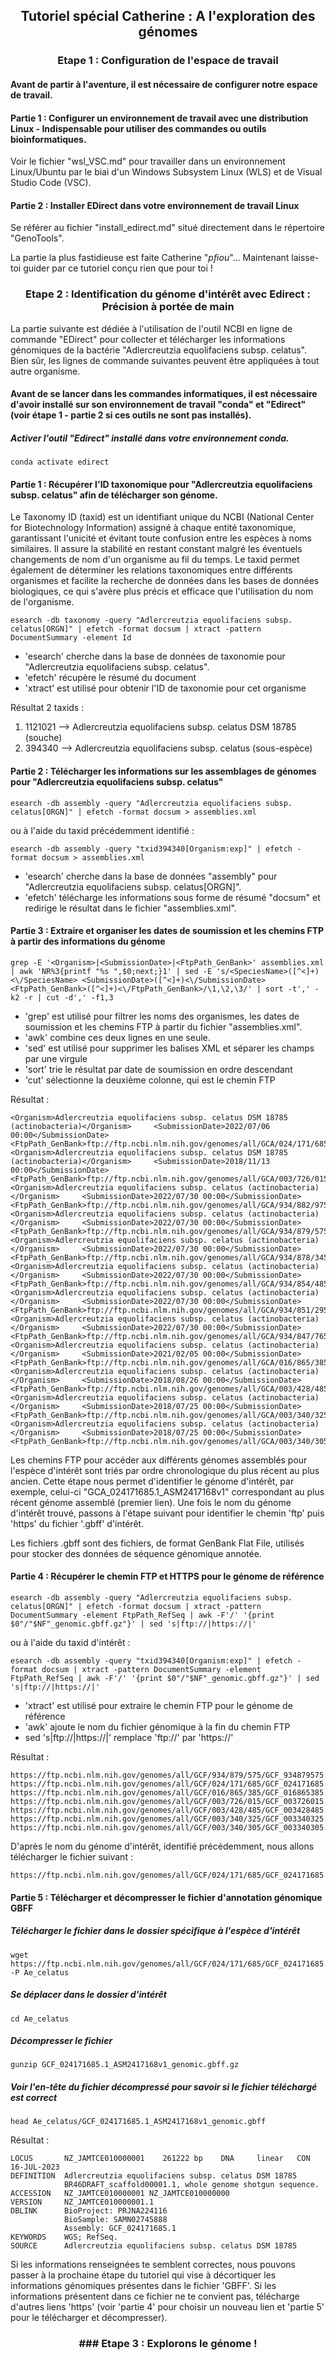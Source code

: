 <h2 align="center"><b>Tutoriel spécial Catherine : A l'exploration des génomes</b></h2>

<h3 align="center"><b>Etape 1 : Configuration de l'espace de travail</b></h3>

#### Avant de partir à l'aventure, il est nécessaire de configurer notre espace de travail.  

#### Partie 1 : Configurer un environnement de travail avec une distribution Linux - Indispensable pour utiliser des commandes ou outils bioinformatiques.

Voir le fichier "wsl_VSC.md" pour travailler dans un environnement Linux/Ubuntu par le biai d'un Windows Subsystem Linux (WLS) et de Visual Studio Code (VSC).  

#### Partie 2 : Installer EDirect dans votre environnement de travail Linux  

Se référer au fichier "install_edirect.md" situé directement dans le répertoire "GenoTools".

La partie la plus fastidieuse est faite Catherine "*pfiou*"... Maintenant laisse-toi guider par ce tutoriel conçu rien que pour toi !

<h3 align="center"><b>Etape 2 : Identification du génome d'intérêt avec Edirect : Précision à portée de main</b></h3>

La partie suivante est dédiée à l'utilisation de l'outil NCBI en ligne de commande "EDirect" pour collecter et télécharger les informations génomiques de la bactérie "Adlercreutzia equolifaciens subsp. celatus". Bien sûr, les lignes de commande suivantes peuvent être appliquées à tout autre organisme.

#### Avant de se lancer dans les commandes informatiques, il est nécessaire d'avoir installé sur son environnement de travail "conda" et "Edirect" (voir étape 1 - partie 2 si ces outils ne sont pas installés). 

##### Activer l'outil "Edirect" installé dans votre environnement conda. 

```
conda activate edirect
```

#### Partie 1 : Récupérer l'ID taxonomique pour "Adlercreutzia equolifaciens subsp. celatus" afin de télécharger son génome.

Le Taxonomy ID (taxid) est un identifiant unique du NCBI (National Center for Biotechnology Information) assigné à chaque entité taxonomique, garantissant l'unicité et évitant toute confusion entre les espèces à noms similaires. Il assure la stabilité en restant constant malgré les éventuels changements de nom d'un organisme au fil du temps. Le taxid permet également de déterminer les relations taxonomiques entre différents organismes et facilite la recherche de données dans les bases de données biologiques, ce qui s'avère plus précis et efficace que l'utilisation du nom de l'organisme.  

```
esearch -db taxonomy -query "Adlercreutzia equolifaciens subsp. celatus[ORGN]" | efetch -format docsum | xtract -pattern DocumentSummary -element Id    
```
- 'esearch' cherche dans la base de données de taxonomie pour "Adlercreutzia equolifaciens subsp. celatus".
- 'efetch' récupère le résumé du document
- 'xtract' est utilisé pour obtenir l'ID de taxonomie pour cet organisme

Résultat 2 taxids : 
1. 1121021 --> Adlercreutzia equolifaciens subsp. celatus DSM 18785 (souche)
2. 394340 --> Adlercreutzia equolifaciens subsp. celatus (sous-espèce)

#### Partie 2 : Télécharger les informations sur les assemblages de génomes pour "Adlercreutzia equolifaciens subsp. celatus"

```
esearch -db assembly -query "Adlercreutzia equolifaciens subsp. celatus[ORGN]" | efetch -format docsum > assemblies.xml  
```
ou à l'aide du taxid précédemment identifié :
```
esearch -db assembly -query "txid394340[Organism:exp]" | efetch -format docsum > assemblies.xml
```

- 'esearch' cherche dans la base de données "assembly" pour "Adlercreutzia equolifaciens subsp. celatus[ORGN]".
- 'efetch' télécharge les informations sous forme de résumé "docsum" et redirige le résultat dans le fichier "assemblies.xml".

#### Partie 3 : Extraire et organiser les dates de soumission et les chemins FTP à partir des informations du génome

```
grep -E '<Organism>|<SubmissionDate>|<FtpPath_GenBank>' assemblies.xml | awk 'NR%3{printf "%s ",$0;next;}1' | sed -E 's/<SpeciesName>([^<]+)<\/SpeciesName> <SubmissionDate>([^<]+)<\/SubmissionDate> <FtpPath_GenBank>([^<]+)<\/FtpPath_GenBank>/\1,\2,\3/' | sort -t',' -k2 -r | cut -d',' -f1,3   
```
- 'grep' est utilisé pour filtrer les noms des organismes, les dates de soumission et les chemins FTP à partir du fichier "assemblies.xml".
- 'awk' combine ces deux lignes en une seule.
- 'sed' est utilisé pour supprimer les balises XML et séparer les champs par une virgule
- 'sort' trie le résultat par date de soumission en ordre descendant
- 'cut' sélectionne la deuxième colonne, qui est le chemin FTP

Résultat : 

    <Organism>Adlercreutzia equolifaciens subsp. celatus DSM 18785 (actinobacteria)</Organism>     <SubmissionDate>2022/07/06 00:00</SubmissionDate>     <FtpPath_GenBank>ftp://ftp.ncbi.nlm.nih.gov/genomes/all/GCA/024/171/685/GCA_024171685.1_ASM2417168v1</FtpPath_GenBank>
    <Organism>Adlercreutzia equolifaciens subsp. celatus DSM 18785 (actinobacteria)</Organism>     <SubmissionDate>2018/11/13 00:00</SubmissionDate>     <FtpPath_GenBank>ftp://ftp.ncbi.nlm.nih.gov/genomes/all/GCA/003/726/015/GCA_003726015.1_ASM372601v1</FtpPath_GenBank>
    <Organism>Adlercreutzia equolifaciens subsp. celatus (actinobacteria)</Organism>     <SubmissionDate>2022/07/30 00:00</SubmissionDate>     <FtpPath_GenBank>ftp://ftp.ncbi.nlm.nih.gov/genomes/all/GCA/934/882/975/GCA_934882975.1_MTG246_bin.28.fa</FtpPath_GenBank>
    <Organism>Adlercreutzia equolifaciens subsp. celatus (actinobacteria)</Organism>     <SubmissionDate>2022/07/30 00:00</SubmissionDate>     <FtpPath_GenBank>ftp://ftp.ncbi.nlm.nih.gov/genomes/all/GCA/934/879/575/GCA_934879575.1_MTG247_bin.17.fa</FtpPath_GenBank>
    <Organism>Adlercreutzia equolifaciens subsp. celatus (actinobacteria)</Organism>     <SubmissionDate>2022/07/30 00:00</SubmissionDate>     <FtpPath_GenBank>ftp://ftp.ncbi.nlm.nih.gov/genomes/all/GCA/934/878/345/GCA_934878345.1_MTG248_bin.40.fa</FtpPath_GenBank>
    <Organism>Adlercreutzia equolifaciens subsp. celatus (actinobacteria)</Organism>     <SubmissionDate>2022/07/30 00:00</SubmissionDate>     <FtpPath_GenBank>ftp://ftp.ncbi.nlm.nih.gov/genomes/all/GCA/934/854/485/GCA_934854485.1_MTG235_bin.30.fa</FtpPath_GenBank>
    <Organism>Adlercreutzia equolifaciens subsp. celatus (actinobacteria)</Organism>     <SubmissionDate>2022/07/30 00:00</SubmissionDate>     <FtpPath_GenBank>ftp://ftp.ncbi.nlm.nih.gov/genomes/all/GCA/934/851/295/GCA_934851295.1_MTG233_bin.41.fa</FtpPath_GenBank>
    <Organism>Adlercreutzia equolifaciens subsp. celatus (actinobacteria)</Organism>     <SubmissionDate>2022/07/30 00:00</SubmissionDate>     <FtpPath_GenBank>ftp://ftp.ncbi.nlm.nih.gov/genomes/all/GCA/934/847/765/GCA_934847765.1_MTG234_bin.67.fa</FtpPath_GenBank>
    <Organism>Adlercreutzia equolifaciens subsp. celatus (actinobacteria)</Organism>     <SubmissionDate>2021/02/05 00:00</SubmissionDate>     <FtpPath_GenBank>ftp://ftp.ncbi.nlm.nih.gov/genomes/all/GCA/016/865/385/GCA_016865385.1_ASM1686538v1</FtpPath_GenBank>
    <Organism>Adlercreutzia equolifaciens subsp. celatus (actinobacteria)</Organism>     <SubmissionDate>2018/08/26 00:00</SubmissionDate>     <FtpPath_GenBank>ftp://ftp.ncbi.nlm.nih.gov/genomes/all/GCA/003/428/485/GCA_003428485.1_ASM342848v1</FtpPath_GenBank>
    <Organism>Adlercreutzia equolifaciens subsp. celatus (actinobacteria)</Organism>     <SubmissionDate>2018/07/25 00:00</SubmissionDate>     <FtpPath_GenBank>ftp://ftp.ncbi.nlm.nih.gov/genomes/all/GCA/003/340/325/GCA_003340325.1_ASM334032v1</FtpPath_GenBank>
    <Organism>Adlercreutzia equolifaciens subsp. celatus (actinobacteria)</Organism>     <SubmissionDate>2018/07/25 00:00</SubmissionDate>     <FtpPath_GenBank>ftp://ftp.ncbi.nlm.nih.gov/genomes/all/GCA/003/340/305/GCA_003340305.1_ASM334030v1</FtpPath_GenBank>

Les chemins FTP pour accéder aux différents génomes assemblés pour l'espèce d'intérêt sont triés par ordre chronologique du plus récent au plus ancien. Cette étape nous permet d'identifier le génome d'intérêt, par exemple, celui-ci "GCA_024171685.1_ASM2417168v1" correspondant au plus récent génome assemblé (premier lien). Une fois le nom du génome d'intérêt trouvé, passons à l'étape suivant pour identifier le chemin 'ftp' puis 'https' du fichier '.gbff' d'intérêt.

Les fichiers .gbff sont des fichiers, de format GenBank Flat File, utilisés pour stocker des données de séquence génomique annotée. 

#### Partie 4 : Récupérer le chemin FTP et HTTPS pour le génome de référence

```
esearch -db assembly -query "Adlercreutzia equolifaciens subsp. celatus[ORGN]" | efetch -format docsum | xtract -pattern DocumentSummary -element FtpPath_RefSeq | awk -F'/' '{print $0"/"$NF"_genomic.gbff.gz"}' | sed 's|ftp://|https://|'    
```
ou à l'aide du taxid d'intérêt :
```
esearch -db assembly -query "txid394340[Organism:exp]" | efetch -format docsum | xtract -pattern DocumentSummary -element FtpPath_RefSeq | awk -F'/' '{print $0"/"$NF"_genomic.gbff.gz"}' | sed 's|ftp://|https://|'     
```

- 'xtract' est utilisé pour extraire le chemin FTP pour le génome de référence
- 'awk' ajoute le nom du fichier génomique à la fin du chemin FTP
- sed 's|ftp://|https://|' remplace 'ftp://' par 'https://'

Résultat : 

    https://ftp.ncbi.nlm.nih.gov/genomes/all/GCF/934/879/575/GCF_934879575.1_MTG247_bin.17.fa/GCF_934879575.1_MTG247_bin.17.fa_genomic.gbff.gz
    https://ftp.ncbi.nlm.nih.gov/genomes/all/GCF/024/171/685/GCF_024171685.1_ASM2417168v1/GCF_024171685.1_ASM2417168v1_genomic.gbff.gz
    https://ftp.ncbi.nlm.nih.gov/genomes/all/GCF/016/865/385/GCF_016865385.1_ASM1686538v1/GCF_016865385.1_ASM1686538v1_genomic.gbff.gz
    https://ftp.ncbi.nlm.nih.gov/genomes/all/GCF/003/726/015/GCF_003726015.1_ASM372601v1/GCF_003726015.1_ASM372601v1_genomic.gbff.gz
    https://ftp.ncbi.nlm.nih.gov/genomes/all/GCF/003/428/485/GCF_003428485.1_ASM342848v1/GCF_003428485.1_ASM342848v1_genomic.gbff.gz
    https://ftp.ncbi.nlm.nih.gov/genomes/all/GCF/003/340/325/GCF_003340325.1_ASM334032v1/GCF_003340325.1_ASM334032v1_genomic.gbff.gz
    https://ftp.ncbi.nlm.nih.gov/genomes/all/GCF/003/340/305/GCF_003340305.1_ASM334030v1/GCF_003340305.1_ASM334030v1_genomic.gbff.gz

D'après le nom du génome d'intérêt, identifié précédemment, nous allons télécharger le fichier suivant : 

    https://ftp.ncbi.nlm.nih.gov/genomes/all/GCF/024/171/685/GCF_024171685.1_ASM2417168v1/GCF_024171685.1_ASM2417168v1_genomic.gbff.gz

#### Partie 5 : Télécharger et décompresser le fichier d'annotation génomique GBFF

##### Télécharger le fichier dans le dossier spécifique à l'espèce d'intérêt
```
wget https://ftp.ncbi.nlm.nih.gov/genomes/all/GCF/024/171/685/GCF_024171685.1_ASM2417168v1/GCF_024171685.1_ASM2417168v1_genomic.gbff.gz -P Ae_celatus
```

##### Se déplacer dans le dossier d'intérêt
```
cd Ae_celatus
```

##### Décompresser le fichier
```
gunzip GCF_024171685.1_ASM2417168v1_genomic.gbff.gz
```

##### Voir l'en-tête du fichier décompressé pour savoir si le fichier téléchargé est correct
```
head Ae_celatus/GCF_024171685.1_ASM2417168v1_genomic.gbff
```
Résultat : 
```
LOCUS       NZ_JAMTCE010000001    261222 bp    DNA     linear   CON 16-JUL-2023
DEFINITION  Adlercreutzia equolifaciens subsp. celatus DSM 18785
            BR46DRAFT_scaffold00001.1, whole genome shotgun sequence.
ACCESSION   NZ_JAMTCE010000001 NZ_JAMTCE010000000
VERSION     NZ_JAMTCE010000001.1
DBLINK      BioProject: PRJNA224116
            BioSample: SAMN02745888
            Assembly: GCF_024171685.1
KEYWORDS    WGS; RefSeq.
SOURCE      Adlercreutzia equolifaciens subsp. celatus DSM 18785
```

Si les informations renseignées te semblent correctes, nous pouvons passer à la prochaine étape du tutoriel qui vise à décortiquer les informations génomiques présentes dans le fichier 'GBFF'. Si les informations présentent dans ce fichier ne te convient pas, télécharge d'autres liens 'https' (voir 'partie 4' pour choisir un nouveau lien et 'partie 5' pour le télécharger et décompresser).

<h3 align="center"><b>### Etape 3 : Explorons le génome !</b></h3>

